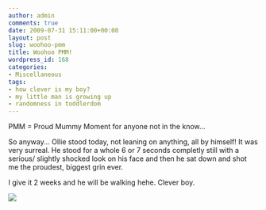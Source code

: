 ```yaml
---
author: admin
comments: true
date: 2009-07-31 15:11:00+00:00
layout: post
slug: woohoo-pmm
title: Woohoo PMM!
wordpress_id: 168
categories:
- Miscellaneous
tags:
- how clever is my boy?
- my little man is growing up
- randomness in toddlerdom
---
```


PMM = Proud Mummy Moment for anyone not in the know...  
  
So anyway... Ollie stood today, not leaning on anything, all by himself!  It was very surreal.  He stood for a whole 6 or 7 seconds completly still with a serious/ slightly shocked look on his face and then he sat down and shot me the proudest, biggest grin ever.  
  
I give it 2 weeks and he will be walking hehe.  Clever boy.

![](https://blogger.googleusercontent.com/tracker/251139911615938991-3620801643327466504?l=www.outmumbered.com)
